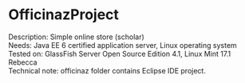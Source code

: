 OfficinazProject
================

Description: Simple online store (scholar)  
Needs: Java EE 6 certified application server, Linux operating system  
Tested on: GlassFish Server Open Source Edition 4.1, Linux Mint 17.1 Rebecca  
Technical note: officinaz folder contains Eclipse IDE project.  
